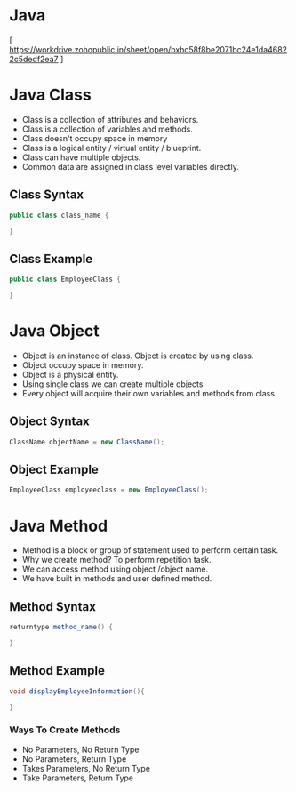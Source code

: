 # Java

[ https://workdrive.zohopublic.in/sheet/open/bxhc58f8be2071bc24e1da46822c5dedf2ea7 ]
# Java Class

- Class is a collection of attributes and behaviors.
- Class is a collection of variables and methods.
- Class doesn't occupy space in memory
- Class is a logical entity / virtual entity / blueprint.
- Class can have multiple objects.
- Common data are assigned in class level variables directly.

## Class Syntax

```java
public class class_name {

}
```

## Class Example

```java
public class EmployeeClass {

}
```
# Java Object

- Object is an instance of class. Object is created by using class.
- Object occupy space in memory.
- Object is a physical entity.
- Using single class we can create multiple objects
- Every object will acquire their own variables and methods from class.


## Object Syntax
```java
ClassName objectName = new ClassName();
```

## Object Example
```java
EmployeeClass employeeclass = new EmployeeClass();
```

# Java Method

- Method is a block or group of statement used to perform certain task.
- Why we create method? To perform repetition task. 
- We can access method using object /object name.
- We have built in methods and user defined method.

## Method Syntax

```java
returntype method_name() {

}
```
## Method Example

```java
void displayEmployeeInformation(){

}
```

### Ways To Create Methods

- No Parameters, No Return Type
- No Parameters, Return Type
- Takes Parameters, No Return Type
- Take Parameters, Return Type




